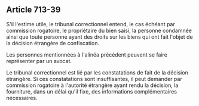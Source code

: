 Article 713-39
----
S'il l'estime utile, le tribunal correctionnel entend, le cas échéant par
commission rogatoire, le propriétaire du bien saisi, la personne condamnée ainsi
que toute personne ayant des droits sur les biens qui ont fait l'objet de la
décision étrangère de confiscation.

Les personnes mentionnées à l'alinéa précédent peuvent se faire représenter par
un avocat.

Le tribunal correctionnel est lié par les constatations de fait de la décision
étrangère. Si ces constatations sont insuffisantes, il peut demander par
commission rogatoire à l'autorité étrangère ayant rendu la décision, la
fourniture, dans un délai qu'il fixe, des informations complémentaires
nécessaires.
